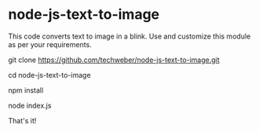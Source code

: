 # node-js-text-to-image
This code converts text to image in a blink. Use and customize this module as per your requirements.

git clone https://github.com/techweber/node-js-text-to-image.git

cd node-js-text-to-image

npm install

node index.js

That's it!
